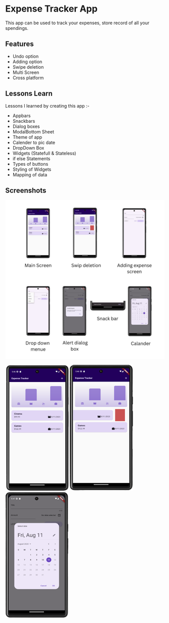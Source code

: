 
# Expense Tracker App 

This app can be used to track your expenses,
store record of all your spendings.


## Features

- Undo option 
- Adding option
- Swipe deletion
- Multi Screen
- Cross platform


## Lessons Learn

Lessons I learned by creating this app :-

- Appbars 
- Snackbars
- Dialog boxes
- ModalBottom Sheet
- Theme of app
- Calender to pic date
- DropDown Box
- Widgets (Statefull & Stateless)
- if else Statements
- Types of buttons 
- Styling of Widgets
- Mapping of data

## Screenshots

![App Screenshot](https://github.com/manasvi143/Expense-Tracker-App/blob/main/assets/Main%20Screen.jpg?raw=true)


<img src="assets/main Screen 1.png" height="400" width="200"> 
<img src="assets/main Screen 2 .png" height="400" width="200"> 
<img src="assets/main Screem 3 .png" height="400" width="200"> 


